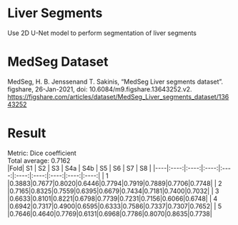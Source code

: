 # Liver Segments
Use 2D U-Net model to perform segmentation of liver segments

# MedSeg Dataset
MedSeg, H. B. Jenssenand T. Sakinis, “MedSeg Liver segments dataset”. figshare, 26-Jan-2021, doi: 10.6084/m9.figshare.13643252.v2.  
https://figshare.com/articles/dataset/MedSeg_Liver_segments_dataset/13643252  

# Result
Metric: Dice coefficient  
Total average: 0.7162  
|Fold|  S1  |  S2  |  S3  |  S4a |  S4b |  S5  |  S6  |  S7  |  S8  |
|----|:----:|:----:|:----:|:----:|:----:|:----:|:----:|:----:|:----:|
| 1  |0.3883|0.7677|0.8020|0.6446|0.7794|0.7919|0.7889|0.7706|0.7748|
| 2  |0.7165|0.8325|0.7559|0.6395|0.6679|0.7434|0.7181|0.7400|0.7032|
| 3  |0.6633|0.8101|0.8221|0.6798|0.7739|0.7231|0.7156|0.6066|0.6748|
| 4  |0.6942|0.7317|0.4900|0.6595|0.6333|0.7586|0.7337|0.7307|0.7652|
| 5  |0.7646|0.4640|0.7769|0.6131|0.6968|0.7786|0.8070|0.8635|0.7738|
